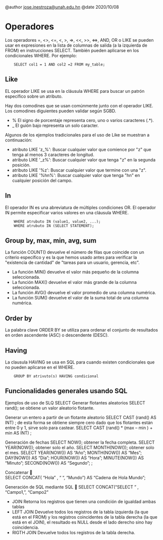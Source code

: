 
@author jose.inestroza@unah.edu.hn
@date 2020/10/08

Operadores
=====

Los operadores =, <>, <=, <, >, =>, <<, >>, <=>, AND, OR o LIKE se pueden usar en expresiones en la lista de columnas de salida (a la izquierda de FROM) en instrucciones SELECT. También pueden aplicarse en los condicionales WHERE. Por ejemplo:

        SELECT col1 = 1 AND col2 =2 FROM my_table;

Like
-----

EL operador LIKE se usa en la cláusula WHERE para buscar un patrón específico sobre un atributo.

Hay dos comodines que se usan comúnmente junto con el operador LIKE. Los comodines diguientes pueden validar según SGBD.

- % El signo de porcentaje representa cero, uno o varios caracteres (.*).
- _ El guión bajo representa un solo caracter.

Algunos de los ejemplos tradicionales para el uso de Like se muestran a continuación:

- atributo LIKE 'z_%': Buscar cualquier valor que comience por "z" que tenga al menos 3 caracteres de longitud.
- atributo LIKE '_z%': Buscar cualquier valor que tenga "z" en la segunda posición.
- atributo LIKE '%z': Buscar cualquier valor que termine con una "z".
- atributo LIKE '%hn%': Buscar cualquier valor que tenga "hn" en cualquier posición del campo.

In
-----

El operador IN es una abreviatura de múltiples condiciones OR. El operador IN permite especificar varios valores en una cláusula WHERE.

        WHERE atrubuto IN (value1, value2, ...);
        WHERE atrubuto IN (SELECT STATEMENT);

Group by, max, min, avg, sum
-----

La función COUNT() devuelve el número de filas que coincide con un criterio específico y es la que hemos usado antes para verificar la "existencia de cantidad" de "tareas para un usuario, gerencia, etc".

- La función MIN() devuelve el valor más pequeño de la columna seleccionada.
- La función MAX() devuelve el valor más grande de la columna seleccionada.
- La función AVG() devuelve el valor promedio de una columna numérica.
- La función SUM() devuelve el valor de la suma total de una columna numérica.

Order by
-----

La palabra clave ORDER BY se utiliza para ordenar el conjunto de resultados en orden ascendente (ASC) o descendente (DESC).

Having
-----

La clausula HAVING se usa en SQL para cuando existen condicionales que no pueden aplicarse en el WHERE.

        GROUP BY atrivuto(s) HAVING condicional

Funcionalidades generales usando SQL
---
Ejemplos de uso de SLQ SELECT
Generar flotantes aleatorios 
SELECT rand(); se obtiene un valor aleatorio flotante.

Generar un entero a partir de un flotante aleatorio 
SELECT CAST (rand() AS INT) ; de esta forma se obtiene siempre cero dado que los flotantes están entre 0 y 1, sirve solo para castear.
SELECT CAST (rand() * (max – min ) + min AS INT) ;

Generación de fechas 
SELECT NOW(); obtener la fecha completa.
SELECT YEAR(NOW()); obtener solo el año.
SELECT MONTH(NOW()); obtener solo el mes.
SELECT 
	YEAR(NOW()) AS “Año”;
	MONTH(NOW()) AS “Mes”;
	DAY(NOW()) AS “Día”;
	HOUR(NOW()) AS “Hora”;
	MINUTE(NOW()) AS “Minuto”;
	SECOND(NOW()) AS “Segundo”;
;

Concatenar   
SELECT CONCAT( “Hola” , “ “, “Mundo”) AS “Cadena de Hola Mundo”;

Generación de SQL mediante SQL 
SELECT CONCAT(“SELECT ” , “Campo1,”, “Campo2"

-	JOIN  Retorna los registros que tienen una condición de igualdad ambas tablas
-	LEFT JOIN  Devuelve todos los registros de la tabla izquierda (la que está en el FROM) y los registros coincidentes de la tabla derecha (la que está en el JOIN), el resultado es NULL desde el lado derecho sino hay coincidencia.
-	RIGTH JOIN  Devuelve todos los registros de la tabla derecha.

